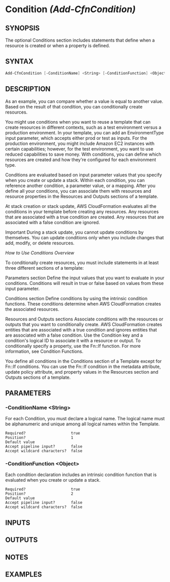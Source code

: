 # **Condition** *(Add-CfnCondition)*

## SYNOPSIS
The optional Conditions section includes statements that define when a resource is created or when a property is defined.

## SYNTAX
```powershell
Add-CfnCondition [-ConditionName] <String> [-ConditionFunction] <Object> [<CommonParameters>]
```

## DESCRIPTION
As an example, you can compare whether a value is equal to another value. Based on the result of that condition, you can conditionally create resources.

You might use conditions when you want to reuse a template that can create resources in different contexts, such as a test environment versus a production environment. In your template, you can add an EnvironmentType input parameter, which accepts either prod or test as inputs. For the production environment, you might include Amazon EC2 instances with certain capabilities; however, for the test environment, you want to use reduced capabilities to save money. With conditions, you can define 
which resources are created and how they're configured for each environment type.

Conditions are evaluated based on input parameter values that you specify when you create or update a stack. Within each condition, you can reference another condition, a parameter value, or a mapping. After you define all your conditions, you can associate them with resources and resource properties in the Resources and Outputs sections of a template.

At stack creation or stack update, AWS CloudFormation evaluates all the conditions in your template before creating any resources. Any resources that are associated with a true condition are created. Any resources that are associated with a false condition are ignored.

Important
During a stack update, you cannot update conditions by themselves. You can update conditions only when you include changes that add, modify, or delete resources.


*How to Use Conditions Overview*

To conditionally create resources, you must include statements in at least three different sections of a template:

Parameters section
Define the input values that you want to evaluate in your conditions. Conditions will result in true or false based on values from these input parameter.

Conditions section
Define conditions by using the intrinsic condition functions. These conditions determine when AWS CloudFormation creates the associated resources.

Resources and Outputs sections
Associate conditions with the resources or outputs that you want to conditionally create. AWS CloudFormation creates entities that are associated with a true condition and ignores entities that are associated with a false condition. Use the Condition key and a condition's logical ID to associate it with a resource or output. To conditionally specify a property, use the Fn::If function. For more information, see Condition Functions.

You define all conditions in the Conditions section of a Template except for Fn::If conditions. You can use the Fn::If condition in the metadata attribute, update policy attribute, and property values in the Resources section and Outputs sections of a template.

## PARAMETERS
### -ConditionName &lt;String&gt;
For each Condition, you must declare a logical name. The logical name must be alphanumeric and unique among all logical names within the Template.
```
Required?                    true
Position?                    1
Default value
Accept pipeline input?       false
Accept wildcard characters?  false
```
 
### -ConditionFunction &lt;Object&gt;
Each condition declaration includes an intrinsic condition function that is evaluated when you create or update a stack.
```
Required?                    true
Position?                    2
Default value
Accept pipeline input?       false
Accept wildcard characters?  false
```

## INPUTS


## OUTPUTS


## NOTES


## EXAMPLES
